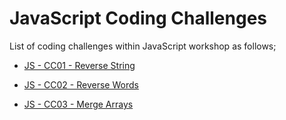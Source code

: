 # JavaScript Coding Challenges

List of coding challenges within JavaScript workshop as follows;


- [JS - CC01 - Reverse String](./CC-01/README.md)

- [JS - CC02 - Reverse Words](./CC-02/README.md)

- [JS - CC03 - Merge Arrays](./CC-03/README.md)